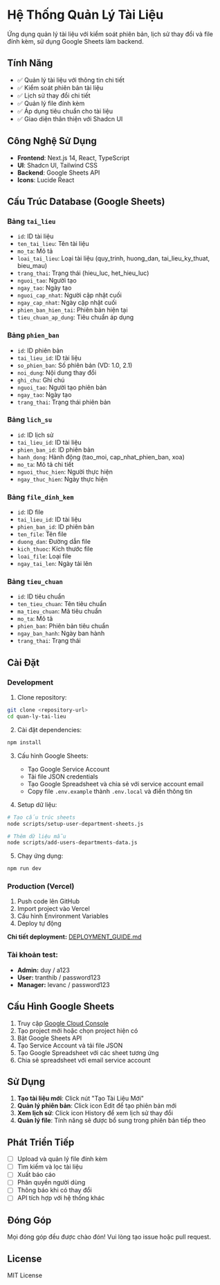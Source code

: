 # Hệ Thống Quản Lý Tài Liệu

Ứng dụng quản lý tài liệu với kiểm soát phiên bản, lịch sử thay đổi và file đính kèm, sử dụng Google Sheets làm backend.

## Tính Năng

- ✅ Quản lý tài liệu với thông tin chi tiết
- ✅ Kiểm soát phiên bản tài liệu
- ✅ Lịch sử thay đổi chi tiết
- ✅ Quản lý file đính kèm
- ✅ Áp dụng tiêu chuẩn cho tài liệu
- ✅ Giao diện thân thiện với Shadcn UI

## Công Nghệ Sử Dụng

- **Frontend**: Next.js 14, React, TypeScript
- **UI**: Shadcn UI, Tailwind CSS
- **Backend**: Google Sheets API
- **Icons**: Lucide React

## Cấu Trúc Database (Google Sheets)

### Bảng `tai_lieu`
- `id`: ID tài liệu
- `ten_tai_lieu`: Tên tài liệu
- `mo_ta`: Mô tả
- `loai_tai_lieu`: Loại tài liệu (quy_trinh, huong_dan, tai_lieu_ky_thuat, bieu_mau)
- `trang_thai`: Trạng thái (hieu_luc, het_hieu_luc)
- `nguoi_tao`: Người tạo
- `ngay_tao`: Ngày tạo
- `nguoi_cap_nhat`: Người cập nhật cuối
- `ngay_cap_nhat`: Ngày cập nhật cuối
- `phien_ban_hien_tai`: Phiên bản hiện tại
- `tieu_chuan_ap_dung`: Tiêu chuẩn áp dụng

### Bảng `phien_ban`
- `id`: ID phiên bản
- `tai_lieu_id`: ID tài liệu
- `so_phien_ban`: Số phiên bản (VD: 1.0, 2.1)
- `noi_dung`: Nội dung thay đổi
- `ghi_chu`: Ghi chú
- `nguoi_tao`: Người tạo phiên bản
- `ngay_tao`: Ngày tạo
- `trang_thai`: Trạng thái phiên bản

### Bảng `lich_su`
- `id`: ID lịch sử
- `tai_lieu_id`: ID tài liệu
- `phien_ban_id`: ID phiên bản
- `hanh_dong`: Hành động (tao_moi, cap_nhat_phien_ban, xoa)
- `mo_ta`: Mô tả chi tiết
- `nguoi_thuc_hien`: Người thực hiện
- `ngay_thuc_hien`: Ngày thực hiện

### Bảng `file_dinh_kem`
- `id`: ID file
- `tai_lieu_id`: ID tài liệu
- `phien_ban_id`: ID phiên bản
- `ten_file`: Tên file
- `duong_dan`: Đường dẫn file
- `kich_thuoc`: Kích thước file
- `loai_file`: Loại file
- `ngay_tai_len`: Ngày tải lên

### Bảng `tieu_chuan`
- `id`: ID tiêu chuẩn
- `ten_tieu_chuan`: Tên tiêu chuẩn
- `ma_tieu_chuan`: Mã tiêu chuẩn
- `mo_ta`: Mô tả
- `phien_ban`: Phiên bản tiêu chuẩn
- `ngay_ban_hanh`: Ngày ban hành
- `trang_thai`: Trạng thái

## Cài Đặt

### Development
1. Clone repository:
```bash
git clone <repository-url>
cd quan-ly-tai-lieu
```

2. Cài đặt dependencies:
```bash
npm install
```

3. Cấu hình Google Sheets:
   - Tạo Google Service Account
   - Tải file JSON credentials
   - Tạo Google Spreadsheet và chia sẻ với service account email
   - Copy file `.env.example` thành `.env.local` và điền thông tin

4. Setup dữ liệu:
```bash
# Tạo cấu trúc sheets
node scripts/setup-user-department-sheets.js

# Thêm dữ liệu mẫu
node scripts/add-users-departments-data.js
```

5. Chạy ứng dụng:
```bash
npm run dev
```

### Production (Vercel)
1. Push code lên GitHub
2. Import project vào Vercel
3. Cấu hình Environment Variables
4. Deploy tự động

**Chi tiết deployment:** [DEPLOYMENT_GUIDE.md](./DEPLOYMENT_GUIDE.md)

### Tài khoản test:
- **Admin:** duy / a123
- **User:** tranthib / password123
- **Manager:** levanc / password123

## Cấu Hình Google Sheets

1. Truy cập [Google Cloud Console](https://console.cloud.google.com/)
2. Tạo project mới hoặc chọn project hiện có
3. Bật Google Sheets API
4. Tạo Service Account và tải file JSON
5. Tạo Google Spreadsheet với các sheet tương ứng
6. Chia sẻ spreadsheet với email service account

## Sử Dụng

1. **Tạo tài liệu mới**: Click nút "Tạo Tài Liệu Mới"
2. **Quản lý phiên bản**: Click icon Edit để tạo phiên bản mới
3. **Xem lịch sử**: Click icon History để xem lịch sử thay đổi
4. **Quản lý file**: Tính năng sẽ được bổ sung trong phiên bản tiếp theo

## Phát Triển Tiếp

- [ ] Upload và quản lý file đính kèm
- [ ] Tìm kiếm và lọc tài liệu
- [ ] Xuất báo cáo
- [ ] Phân quyền người dùng
- [ ] Thông báo khi có thay đổi
- [ ] API tích hợp với hệ thống khác

## Đóng Góp

Mọi đóng góp đều được chào đón! Vui lòng tạo issue hoặc pull request.

## License

MIT License